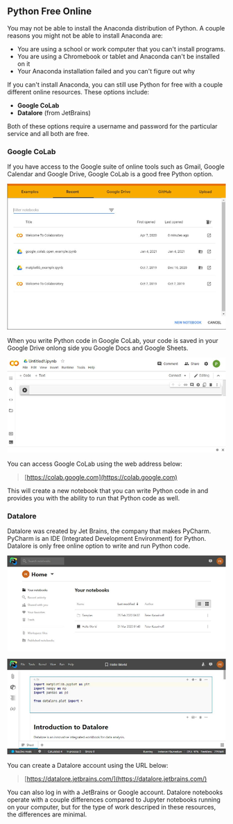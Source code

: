 ## Python Free Online

You may not be able to install the Anaconda distribution of Python. A couple reasons you might not be able to install Anaconda are:

 * You are using a school or work computer that you can't install programs.
 * You are using a Chromebook or tablet and Anaconda can't be installed on it
 * Your Anaconda installation failed and you can't figure out why

If you can't install Anaconda, you can still use Python for free with a couple different online resources. These options include:

 * **Google CoLab**
 * **Datalore** (from JetBrains)

Both of these options require a username and password for the particular service and all both are free.

### Google CoLab

If you have access to the Google suite of online tools such as Gmail, Google Calendar and Google Drive, Google CoLab is a good free Python option.

![colab welcome screen](images/colab_welcome_screen.jpg)

When you write Python code in Google CoLab, your code is saved in your Google Drive onlong side you Google Docs and Google Sheets.

![colab notebook](images/colab_notebook.jpg)

You can access Google CoLab using the web address below:

 > [https://colab.google.com](https://colab.google.com)

This will create a new notebook that you can write Python code in and provides you with the ability to run that Python code as well. 

### Datalore

Datalore was created by Jet Brains, the company that makes PyCharm. PyCharm is an IDE (Integrated Development Environment) for Python. Datalore is only free online option to write and run Python code.

![datalore file browser](images/datalore_file_browser.jpg)

![datalore notebook](images/datalore_notebook.jpg)

You can create a Datalore account using the URL below:

 > [https://datalore.jetbrains.com/](https://datalore.jetbrains.com/)

You can also log in with a JetBrains or Google account. Datalore notebooks operate with a couple differences compared to Jupyter notebooks running on your computer, but for the type of work descriped in these resources, the differences are minimal.
